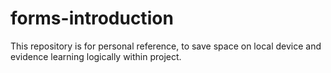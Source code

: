# forms-introduction

This repository is for personal reference, to save space on local device and evidence learning logically within project.
